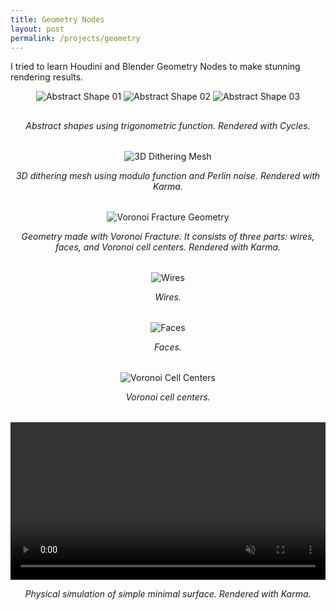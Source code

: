 ```yaml
---
title: Geometry Nodes
layout: post
permalink: /projects/geometry
---
```


I tried to learn Houdini and Blender Geometry Nodes to make stunning rendering results.


<div style="text-align: center; margin-bottom: 1.5rem; margin-bottom: 2rem;">
    <img src="{{ '/assets/images/projects/geometry_nodes/AbstractShape01.png' | relative_url }}" alt="Abstract Shape 01" style="margin-bottom: 1rem;">
    <img src="{{ '/assets/images/projects/geometry_nodes/AbstractShape02.png' | relative_url }}" alt="Abstract Shape 02" style="margin-bottom: 1rem;">
    <img src="{{ '/assets/images/projects/geometry_nodes/AbstractShape03.png' | relative_url }}" alt="Abstract Shape 03">
    <p style="text-align: center; font-style: italic;">Abstract shapes using trigonometric function. Rendered with Cycles.</p>
</div>

<div style="text-align: center; margin-bottom: 2rem;">
    <img src="{{ '/assets/images/projects/geometry_nodes/3DDithering.png' | relative_url }}" alt="3D Dithering Mesh">
    <p style="text-align: center; font-style: italic;">3D dithering mesh using modulo function and Perlin noise. Rendered with Karma.</p>
</div>

<div style="text-align: center; margin-bottom: 2rem;">
    <img src="{{ '/assets/images/projects/geometry_nodes/VoronoiFracture.png' | relative_url }}" alt="Voronoi Fracture Geometry">
    <p style="text-align: center; font-style: italic;">Geometry made with Voronoi Fracture. It consists of three parts: wires, faces, and Voronoi cell centers. Rendered with Karma.</p>
</div>

<div style="text-align: center; margin-bottom: 2rem;">
    <img src="{{ '/assets/images/projects/geometry_nodes/PolyWires.png' | relative_url }}" alt="Wires">
    <p style="text-align: center; font-style: italic;">Wires.</p>
</div>

<div style="text-align: center; margin-bottom: 2rem;">
    <img src="{{ '/assets/images/projects/geometry_nodes/Faces.png' | relative_url }}" alt="Faces">
    <p style="text-align: center; font-style: italic;">Faces.</p>
</div>

<div style="text-align: center; margin-bottom: 2rem;">
    <img src="{{ '/assets/images/projects/geometry_nodes/VoronoiCellCenters.png' | relative_url }}" alt="Voronoi Cell Centers">
    <p style="text-align: center; font-style: italic;">Voronoi cell centers.</p>
</div>

<div style="text-align: center; margin-bottom: 2rem;">
    <video controls autoplay loop muted style="width: 100%; max-width: 800px;">
        <source src="{{ '/assets/images/projects/geometry_nodes/MinimalSurface.mp4' | relative_url }}" type="video/mp4">
        <p>Your browser does not support the video tag. <a href="{{ '/assets/videos/projects/geometry_nodes/MinimalSurface.mp4' | relative_url }}">Download the video</a>.</p>
    </video>
    <p style="text-align: center; font-style: italic;">Physical simulation of simple minimal surface. Rendered with Karma.</p>
</div>
